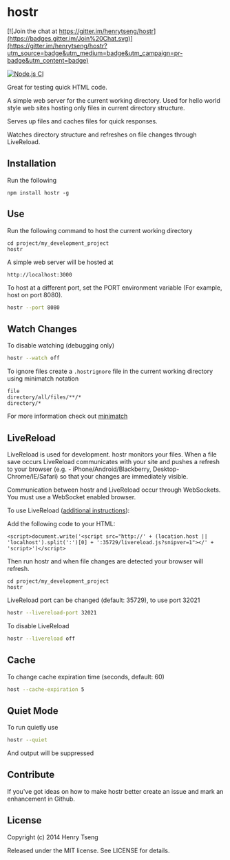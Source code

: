 hostr
=====

[![Join the chat at https://gitter.im/henrytseng/hostr](https://badges.gitter.im/Join%20Chat.svg)](https://gitter.im/henrytseng/hostr?utm_source=badge&utm_medium=badge&utm_campaign=pr-badge&utm_content=badge)

[![Node.js CI](https://github.com/henrytseng/hostr/actions/workflows/node.js.yml/badge.svg?branch=master)](https://github.com/henrytseng/hostr/actions/workflows/node.js.yml)

Great for testing quick HTML code.  

A simple web server for the current working directory.  Used for hello world style web sites hosting only files in current directory structure.

Serves up files and caches files for quick responses.  

Watches directory structure and refreshes on file changes through LiveReload.  



Installation
------------

Run the following

	npm install hostr -g



Use
----

Run the following command to host the current working directory

	cd project/my_development_project
	hostr
	
A simple web server will be hosted at 

	http://localhost:3000

To host at a different port, set the PORT environment variable (For example, host on port 8080).  

```sh
hostr --port 8080
```


Watch Changes
-------------

To disable watching (debugging only)

```sh
hostr --watch off
```

To ignore files create a `.hostrignore` file in the current working directory using minimatch notation

	file
	directory/all/files/**/*
	directory/*

For more information check out [minimatch](https://www.npmjs.com/package/minimatch)


LiveReload
----------

LiveReload is used for development.  hostr monitors your files.  When a file save occurs LiveReload communicates with your site and pushes a refresh to your browser (e.g. - iPhone/Android/Blackberry, Desktop-Chrome/IE/Safari) so that your changes are immediately visible.  

Communication between hostr and LiveReload occur through WebSockets.  You must use a WebSocket enabled browser.  

To use LiveReload ([additional instructions](http://feedback.livereload.com/knowledgebase/articles/86180-how-do-i-add-the-script-tag-manually-)): 

Add the following code to your HTML:  

	<script>document.write('<script src="http://' + (location.host || 'localhost').split(':')[0] + ':35729/livereload.js?snipver=1"></' + 'script>')</script>

Then run hostr and when file changes are detected your browser will refresh.  

	cd project/my_development_project
	hostr

LiveReload port can be changed (default: 35729), to use port 32021

```sh
hostr --livereload-port 32021
```

To disable LiveReload

```sh
hostr --livereload off
```



Cache
-----

To change cache expiration time (seconds, default: 60)

```sh
host --cache-expiration 5
```



Quiet Mode
----------

To run quietly use 

```sh
hostr --quiet
```

And output will be suppressed


Contribute
----------

If you've got ideas on how to make hostr better create an issue and mark an enhancement in Github.  



License
-------

Copyright (c) 2014 Henry Tseng

Released under the MIT license. See LICENSE for details.
